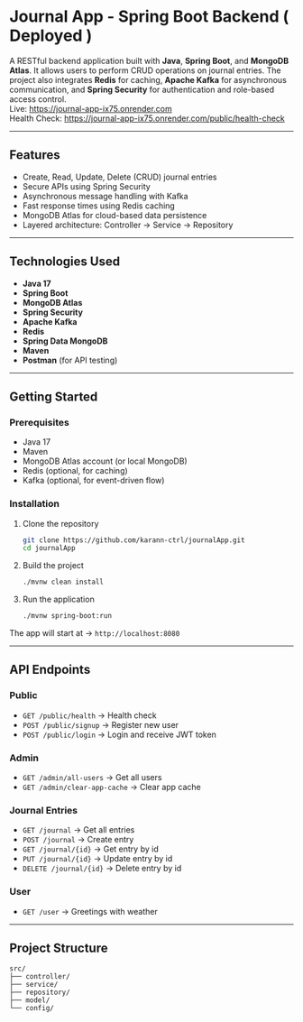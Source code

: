 
# Journal App - Spring Boot Backend ( Deployed )

A RESTful backend application built with **Java**, **Spring Boot**, and **MongoDB Atlas**. It allows users to perform CRUD operations on journal entries. The project also integrates **Redis** for caching, **Apache Kafka** for asynchronous communication, and **Spring Security** for authentication and role-based access control.  
Live: https://journal-app-ix75.onrender.com  
Health Check: https://journal-app-ix75.onrender.com/public/health-check

---

## Features

- Create, Read, Update, Delete (CRUD) journal entries
- Secure APIs using Spring Security
- Asynchronous message handling with Kafka
- Fast response times using Redis caching
- MongoDB Atlas for cloud-based data persistence
- Layered architecture: Controller → Service → Repository

---

## Technologies Used

- **Java 17**
- **Spring Boot**
- **MongoDB Atlas**
- **Spring Security**
- **Apache Kafka**
- **Redis**
- **Spring Data MongoDB**
- **Maven**
- **Postman** (for API testing)

---

## Getting Started  

### Prerequisites  
- Java 17  
- Maven  
- MongoDB Atlas account (or local MongoDB)  
- Redis (optional, for caching)  
- Kafka (optional, for event-driven flow)  

### Installation  
1. Clone the repository  
   ```bash
   git clone https://github.com/karann-ctrl/journalApp.git
   cd journalApp
   ```

2. Build the project  
   ```bash
   ./mvnw clean install
   ```

3. Run the application  
   ```bash
   ./mvnw spring-boot:run
   ```

The app will start at → `http://localhost:8080`  

---

## API Endpoints  

### Public  
- `GET /public/health` → Health check
- `POST /public/signup` → Register new user  
- `POST /public/login` → Login and receive JWT token  

### Admin
- `GET /admin/all-users` → Get all users
- `GET /admin/clear-app-cache` → Clear app cache

### Journal Entries  
- `GET /journal` → Get all entries
- `POST /journal` → Create entry  
- `GET /journal/{id}` → Get entry by id 
- `PUT /journal/{id}` → Update entry by id
- `DELETE /journal/{id}` → Delete entry by id

### User  
- `GET /user` → Greetings with weather
  
---
## Project Structure

```
src/
├── controller/
├── service/
├── repository/
├── model/
└── config/
